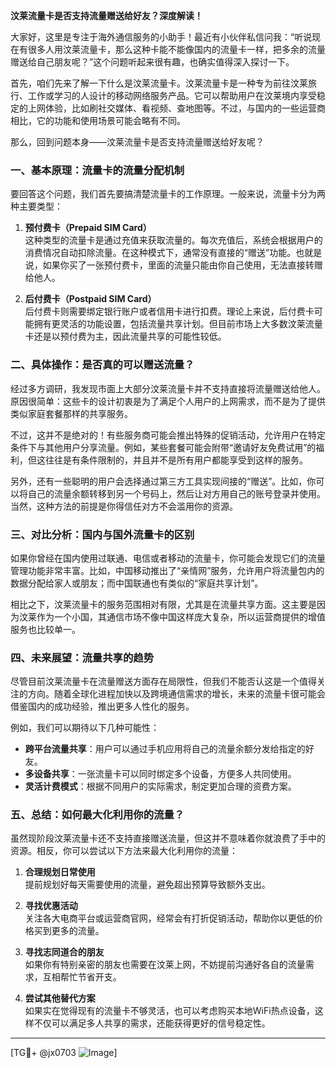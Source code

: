 **汶莱流量卡是否支持流量赠送给好友？深度解读！**

大家好，这里是专注于海外通信服务的小助手！最近有小伙伴私信问我：“听说现在有很多人用汶莱流量卡，那么这种卡能不能像国内的流量卡一样，把多余的流量赠送给自己朋友呢？”这个问题听起来很有趣，也确实值得深入探讨一下。

首先，咱们先来了解一下什么是汶莱流量卡。汶莱流量卡是一种专为前往汶莱旅行、工作或学习的人设计的移动网络服务产品。它可以帮助用户在汶莱境内享受稳定的上网体验，比如刷社交媒体、看视频、查地图等。不过，与国内的一些运营商相比，它的功能和使用场景可能会略有不同。

那么，回到问题本身——汶莱流量卡是否支持流量赠送给好友呢？

### 一、基本原理：流量卡的流量分配机制

要回答这个问题，我们首先要搞清楚流量卡的工作原理。一般来说，流量卡分为两种主要类型：

1. **预付费卡（Prepaid SIM Card）**  
   这种类型的流量卡是通过充值来获取流量的。每次充值后，系统会根据用户的消费情况自动扣除流量。在这种模式下，通常没有直接的“赠送”功能。也就是说，如果你买了一张预付费卡，里面的流量只能由你自己使用，无法直接转赠给他人。

2. **后付费卡（Postpaid SIM Card）**  
   后付费卡则需要绑定银行账户或者信用卡进行扣费。理论上来说，后付费卡可能拥有更灵活的功能设置，包括流量共享计划。但目前市场上大多数汶莱流量卡还是以预付费为主，因此流量共享的可能性较低。

### 二、具体操作：是否真的可以赠送流量？

经过多方调研，我发现市面上大部分汶莱流量卡并不支持直接将流量赠送给他人。原因很简单：这些卡的设计初衷是为了满足个人用户的上网需求，而不是为了提供类似家庭套餐那样的共享服务。

不过，这并不是绝对的！有些服务商可能会推出特殊的促销活动，允许用户在特定条件下与其他用户分享流量。例如，某些套餐可能会附带“邀请好友免费试用”的福利，但这往往是有条件限制的，并且并不是所有用户都能享受到这样的服务。

另外，还有一些聪明的用户会选择通过第三方工具实现间接的“赠送”。比如，你可以将自己的流量余额转移到另一个号码上，然后让对方用自己的账号登录并使用。当然，这种方法的前提是你得信任对方不会滥用你的资源。

### 三、对比分析：国内与国外流量卡的区别

如果你曾经在国内使用过联通、电信或者移动的流量卡，你可能会发现它们的流量管理功能非常丰富。比如，中国移动推出了“亲情网”服务，允许用户将流量包内的数据分配给家人或朋友；而中国联通也有类似的“家庭共享计划”。

相比之下，汶莱流量卡的服务范围相对有限，尤其是在流量共享方面。这主要是因为汶莱作为一个小国，其通信市场不像中国这样庞大复杂，所以运营商提供的增值服务也比较单一。

### 四、未来展望：流量共享的趋势

尽管目前汶莱流量卡在流量赠送方面存在局限性，但我们不能否认这是一个值得关注的方向。随着全球化进程加快以及跨境通信需求的增长，未来的流量卡很可能会借鉴国内的成功经验，推出更多人性化的服务。

例如，我们可以期待以下几种可能性：
- **跨平台流量共享**：用户可以通过手机应用将自己的流量余额分发给指定的好友。
- **多设备共享**：一张流量卡可以同时绑定多个设备，方便多人共同使用。
- **灵活计费模式**：根据不同用户的实际需求，制定更加合理的资费方案。

### 五、总结：如何最大化利用你的流量？

虽然现阶段汶莱流量卡还不支持直接赠送流量，但这并不意味着你就浪费了手中的资源。相反，你可以尝试以下方法来最大化利用你的流量：

1. **合理规划日常使用**  
   提前规划好每天需要使用的流量，避免超出预算导致额外支出。

2. **寻找优惠活动**  
   关注各大电商平台或运营商官网，经常会有打折促销活动，帮助你以更低的价格买到更多的流量。

3. **寻找志同道合的朋友**  
   如果你有特别亲密的朋友也需要在汶莱上网，不妨提前沟通好各自的流量需求，互相帮忙节省开支。

4. **尝试其他替代方案**  
   如果实在觉得现有的流量卡不够灵活，也可以考虑购买本地WiFi热点设备，这样不仅可以满足多人共享的需求，还能获得更好的信号稳定性。

---

[TG💪+ @jx0703 ![Image](https://github.com/user-attachments/assets/dbca1d08-cadb-493c-b0ec-ad6f7a83f270)]